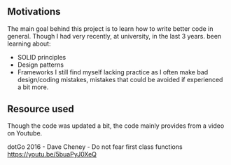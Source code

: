 #
## Motivations
The main goal behind this project is to learn how to write better code in general.
Though I had very recently, at university, in the last 3 years.
been learning about:
 - SOLID principles
 - Design patterns 
 - Frameworks
I still find myself lacking practice as I often make bad design/coding mistakes,
mistakes that could be avoided if experienced a bit more.

## Resource used
Though the code was updated a bit, the code mainly provides from a video on Youtube.

dotGo 2016 - Dave Cheney - Do not fear first class functions
https://youtu.be/5buaPyJ0XeQ 
